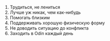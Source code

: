 1. Трудиться, не лениться
2. Лучше уж никак, чем как-нибудь
3. Помогать близким
4. Поддерживать хорошую физическую форму
5. Не доводить ситуацию до конфликта
6. Заходить в Odin каждый день

